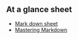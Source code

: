 ## At a glance sheet
* [Mark down sheet](markdown-sheet.md)<br>
* [Mastering Markdown](https://guides.github.com/features/mastering-markdown/)

